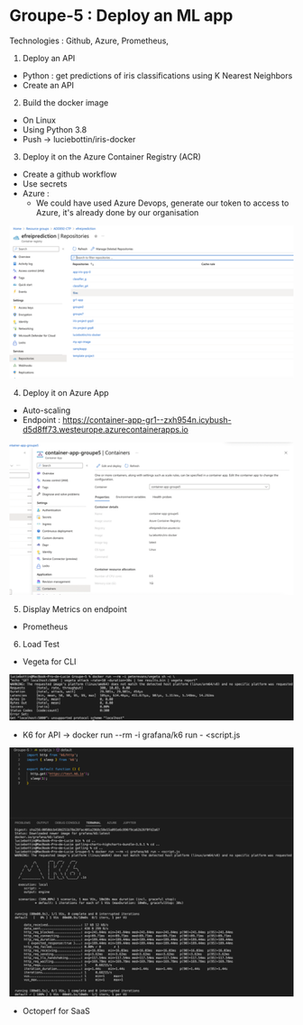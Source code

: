 # Groupe-5 : Deploy an ML app 

Technologies : Github, Azure, Prometheus, 


1. Deploy an API 
- Python : get predictions of iris classifications using K Nearest Neighbors
- Create an API

2. Build the docker image
- On Linux
- Using Python 3.8
- Push -> luciebottin/iris-docker

3. Deploy it on the Azure Container Registry (ACR)
- Create a github workflow
- Use secrets
- Azure :
  - We could have used Azure Devops, generate our token to access to Azure, it's already done by our organisation

![Dashboard](img/acr.png)

  
4. Deploy it on Azure App
- Auto-scaling
- Endpoint : https://container-app-gr1--zxh954n.icybush-d5d8ff73.westeurope.azurecontainerapps.io

![Dashboard](img/containerapp2.png)

5. Display Metrics on endpoint
- Prometheus

6. Load Test
- Vegeta for CLI

![Dashboard](img/vegeta.png)

- K6 for API
-> docker run --rm -i grafana/k6 run - <script.js

![Dashboard](img/k6.png)


- Octoperf for SaaS